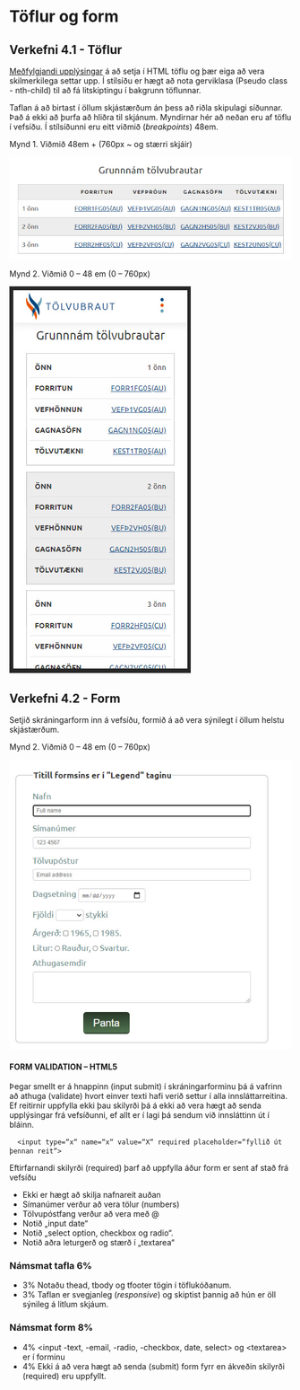 # Töflur og form

## Verkefni 4.1 - Töflur  

[Meðfylgjandi upplýsingar]() á að setja í HTML töflu og þær eiga að vera skilmerkilega settar upp. Í stílsíðu er hægt að nota gerviklasa (Pseudo class - nth-child) til að fá litskiptingu í bakgrunn töflunnar. 

Taflan á að birtast í öllum skjástærðum án þess að riðla skipulagi síðunnar. Það á ekki að þurfa að hliðra til skjánum. Myndirnar hér að neðan eru af töflu í vefsíðu. Í stílsíðunni eru eitt viðmið (_breakpoints_) 48em.

Mynd 1. Viðmið 48em + (760px ~ og stærri skjáir)

![Mynd 1](mynd-1.jpg)

Mynd 2. Viðmið 0 – 48 em (0 – 760px)

![Mynd 2](mynd-2.jpg)

## Verkefni 4.2 - Form 

Setjið skráningarform inn á vefsíðu, formið á að vera sýnilegt í öllum helstu skjástærðum. 

Mynd 2. Viðmið 0 – 48 em (0 – 760px)

![Mynd 3](mynd-3.jpg)

#### FORM VALIDATION – HTML5

Þegar smellt er á hnappinn (input submit) í skráningarforminu þá á vafrinn að athuga (validate) hvort einver texti hafi verið settur í alla innsláttarreitina. Ef reitirnir uppfylla ekki þau skilyrði þá á ekki að vera hægt að senda upplýsingar frá vefsíðunni, ef allt er í lagi þá sendum við innsláttinn út í bláinn. 
```
  <input type=“x“ name=“x“ value=“X“ required placeholder=“fyllið út þennan reit“>
```
Eftirfarnandi skilyrði (required) þarf að uppfylla áður form er sent af stað frá vefsíðu

* Ekki er hægt að skilja nafnareit auðan 		
* Símanúmer verður að vera tölur (numbers)
* Tölvupóstfang verður að vera með @	      	
* Notið „input date“
* Notið „select option, checkbox og radio“. 	
* Notið aðra leturgerð og stærð í „textarea“

### Námsmat tafla 6%

* 3% Notaðu thead, tbody og tfooter tögin í töflukóðanum. 
* 3% Taflan er svegjanleg (_responsive_) og skiptist þannig að hún er öll sýnileg
á litlum skjáum.

### Námsmat form 8%

* 4% &lt;input -text, -email, -radio, -checkbox, date, select> og &lt;textarea> er í forminu 
* 4% Ekki á að vera hægt að senda (submit) form fyrr en ákveðin skilyrði (required)  eru uppfyllt.

  
<!--* [Fylgigögn](https://github.com/vefhonnun/21V/tree/main/S%C3%BDnid%C3%A6mi/V-4)-->

